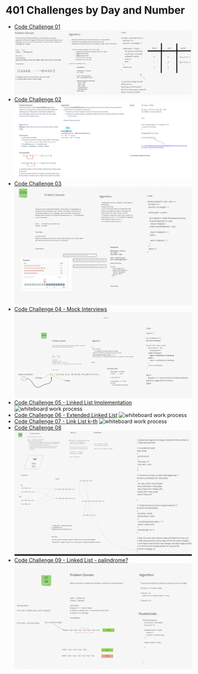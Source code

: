 # 401 Challenges by Day and Number

* [Code Challenge 01](./array-reverse/README.md)
  ![whiteboard screenshot](./array-reverse/array-reverse.png)
* [Code Challenge 02](./array-insert-shift/README.md)
  ![whiteboard screenshot](./array-insert-shift/array-insert-shift.png)
* [Code Challenge 03](./array-binary-search/README.md)
  ![whiteboard screenshot](./array-binary-search/array-binary-search.png)
* [Code Challenge 04 - Mock Interviews](./cc04-interviews/README.md)
  ![whiteboard work process](./cc04-interviews/wb-interview.png)
* [Code Challenge 05 - Linked List Implementation](./linked-list-imp/README.md)
  ![whiteboard work process]()
* [Code Challenge 06 - Extended Linked List](./linked-list-ext/README.md)
  ![whiteboard work process]()
* [Code Challenge 07 - Link List k-th](./linked-list-kth/README.md)
  ![whiteboard work process]()
* [Code Challenge 08](./linked-list-zip/README.md)
  ![whiteboard screenshot](./linked-list-zip/linked-list-zip.png)
* [Code Challenge 09 - Linked List - palindrome?](./cc08-interviews/README.md)
  ![whiteboard screenshot](./cc08-interviews/palindrome.png)
